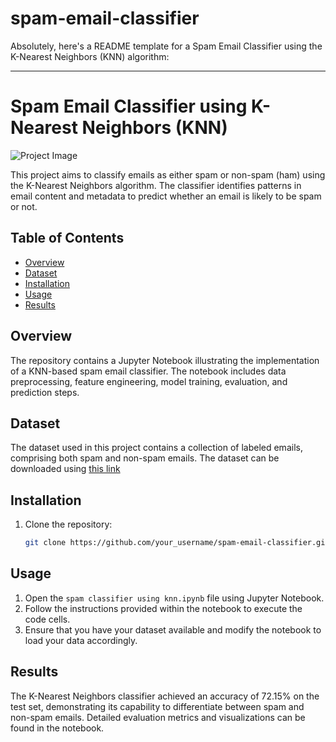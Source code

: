 # spam-email-classifier

Absolutely, here's a README template for a Spam Email Classifier using the K-Nearest Neighbors (KNN) algorithm:

---

# Spam Email Classifier using K-Nearest Neighbors (KNN)

![Project Image](url_to_project_image)

This project aims to classify emails as either spam or non-spam (ham) using the K-Nearest Neighbors algorithm. The classifier identifies patterns in email content and metadata to predict whether an email is likely to be spam or not.

## Table of Contents

- [Overview](#overview)
- [Dataset](#dataset)
- [Installation](#installation)
- [Usage](#usage)
- [Results](#results)


## Overview

The repository contains a Jupyter Notebook illustrating the implementation of a KNN-based spam email classifier. The notebook includes data preprocessing, feature engineering, model training, evaluation, and prediction steps.

## Dataset

The dataset used in this project contains a collection of labeled emails, comprising both spam and non-spam emails. The dataset can be downloaded using [this link](http://nlp.cs.aueb.gr/software_and_datasets/Enron-Spam/index.html)

## Installation

1. Clone the repository:

    ```bash
    git clone https://github.com/your_username/spam-email-classifier.git
    ```


## Usage

1. Open the `spam classifier using knn.ipynb` file using Jupyter Notebook.
2. Follow the instructions provided within the notebook to execute the code cells.
3. Ensure that you have your dataset available and modify the notebook to load your data accordingly.

## Results

The K-Nearest Neighbors classifier achieved an accuracy of 72.15% on the test set, demonstrating its capability to differentiate between spam and non-spam emails. Detailed evaluation metrics and visualizations can be found in the notebook.




